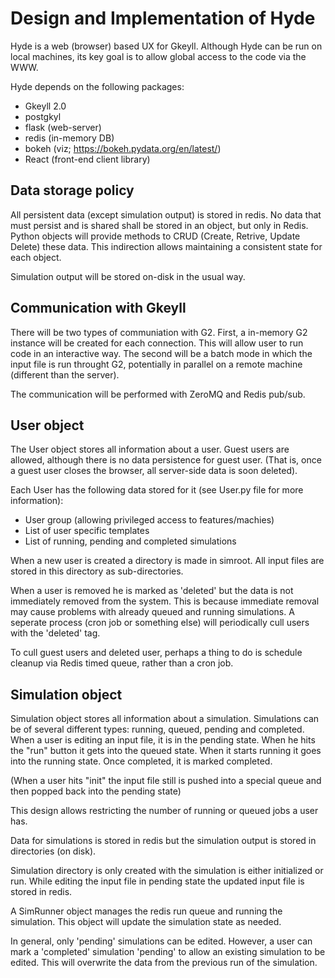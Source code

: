 # Design and Implementation of Hyde

Hyde is a web (browser) based UX for Gkeyll. Although Hyde can be run
on local machines, its key goal is to allow global access to the code
via the WWW.

Hyde depends on the following packages:

- Gkeyll 2.0
- postgkyl
- flask (web-server)
- redis (in-memory DB)
- bokeh (viz; https://bokeh.pydata.org/en/latest/)
- React (front-end client library)

## Data storage policy

All persistent data (except simulation output) is stored in redis. No
data that must persist and is shared shall be stored in an object, but
only in Redis. Python objects will provide methods to CRUD (Create,
Retrive, Update Delete) these data. This indirection allows
maintaining a consistent state for each object.

Simulation output will be stored on-disk in the usual way.

## Communication with Gkeyll

There will be two types of communiation with G2. First, a in-memory G2
instance will be created for each connection. This will allow user to
run code in an interactive way. The second will be a batch mode in
which the input file is run throught G2, potentially in parallel on a
remote machine (different than the server).

The communication will be performed with ZeroMQ and Redis pub/sub.

## User object

The User object stores all information about a user. Guest users are
allowed, although there is no data persistence for guest user. (That
is, once a guest user closes the browser, all server-side data is soon
deleted).

Each User has the following data stored for it (see User.py file for
more information):

- User group (allowing privileged access to features/machies)
- List of user specific templates
- List of running, pending and completed simulations

When a new user is created a directory is made in simroot. All input
files are stored in this directory as sub-directories.

When a user is removed he is marked as 'deleted' but the data is not
immediately removed from the system. This is because immediate removal
may cause problems with already queued and running simulations. A
seperate process (cron job or something else) will periodically cull
users with the 'deleted' tag.

To cull guest users and deleted user, perhaps a thing to do is
schedule cleanup via Redis timed queue, rather than a cron job.

## Simulation object

Simulation object stores all information about a
simulation. Simulations can be of several different types: running,
queued, pending and completed. When a user is editing an input file,
it is in the pending state. When he hits the "run" button it gets into
the queued state. When it starts running it goes into the running
state. Once completed, it is marked completed.

(When a user hits "init" the input file still is pushed into a special
queue and then popped back into the pending state)

This design allows restricting the number of running or queued jobs a
user has.

Data for simulations is stored in redis but the simulation output is
stored in directories (on disk).

Simulation directory is only created with the simulation is either
initialized or run. While editing the input file in pending state the
updated input file is stored in redis.

A SimRunner object manages the redis run queue and running the
simulation. This object will update the simulation state as needed.

In general, only 'pending' simulations can be edited. However, a user
can mark a 'completed' simulation 'pending' to allow an existing
simulation to be edited. This will overwrite the data from the
previous run of the simulation.